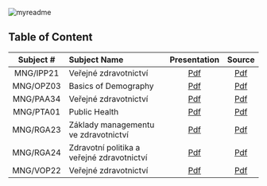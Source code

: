 ![myreadme](https://user-images.githubusercontent.com/70707092/95544092-d0b72880-09bf-11eb-90f7-bdca493307f7.png)

## Table of Content  
  
   
|    Subject #  |                 Subject Name               |  Presentation |   Source   |  
|:-------------:|:-------------------------------------------|:-------------:|:----------:|
| MNG/IPP21     | Veřejné zdravotnictví                      |    [Pdf]()    |   [Pdf]()  |  
| MNG/OPZ03     | Basics of Demography                       |    [Pdf]()    |   [Pdf]()  |  
| MNG/PAA34     | Veřejné zdravotnictví                      |    [Pdf]()    |   [Pdf]()  | 
| MNG/PTA01     | Public Health                              |    [Pdf]()    |   [Pdf]()  | 
| MNG/RGA23     | Základy managementu ve zdravotnictví       |    [Pdf]()    |   [Pdf]()  | 
| MNG/RGA24     | Zdravotní politika a veřejné zdravotnictví |    [Pdf]()    |   [Pdf]()  | 
| MNG/VOP22     | Veřejné zdravotnictví                      |    [Pdf]()    |   [Pdf]()  | 


  